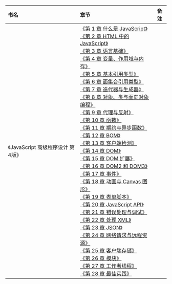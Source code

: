 |书名|章节|备注|
|:---|:--|:---:
《JavaScript 高级程序设计 第4版》|[《第 1 章 什么是 JavaScript》]()<br>[《第 2 章 HTML 中的 JavaScript》]()<br>[《第 3 章 语言基础》]()<br>[《第 4 章 变量、作用域与内存》]()<br>[《第 5 章 基本引用类型》]()<br>[《第 6 章 面集合引用类型》]()<br>[《第 7 章 迭代器与生成器》]()<br>[《第 8 章 对象、类与面向对象编程》]()<br>[《第 9 章 代理与反射》]()<br>[《第 10 章 函数》]()<br>[《第 11 章 期约与异步函数》]()<br>[《第 12 章 BOM》]()<br>[《第 13 章 客户端检测》]()<br>[《第 14 章 DOM》]()<br>[《第 15 章 DOM 扩展》]()<br>[《第 16 章 DOM2 和 DOM3》]()<br>[《第 17 章 事件》]()<br>[《第 18 章 动画与 Canvas 图形》]()<br>[《第 19 章 表单脚本》]()<br>[《第 20 章 JavaScript API》]()<br>[《第 21 章 错误处理与调试》]()<br>[《第 22 章 处理 XML》]()<br>[《第 23 章 JSON》]()<br>[《第 24 章 网络请求与远程资源》]()<br>[《第 25 章 客户端存储》]()<br>[《第 26 章 模块》]()<br>[《第 27 章 工作者线程》]()<br>[《第 28 章 最佳实践》](https://github.com/baohenglin/HLBlog/blob/master/Articles/Front-end%20development/frontEndBooks/JavaScript%E9%AB%98%E7%BA%A7%E7%A8%8B%E5%BA%8F%E8%AE%BE%E8%AE%A1/%E3%80%8A%E7%AC%AC%2028%20%E7%AB%A0%20%E6%9C%80%E4%BD%B3%E5%AE%9E%E8%B7%B5%E3%80%8B.md)<br>|

